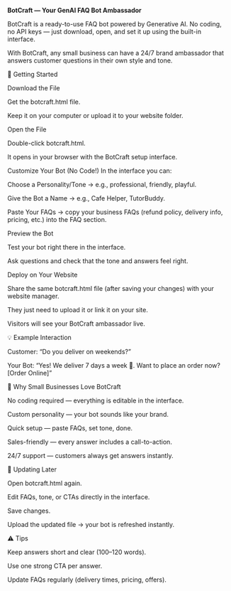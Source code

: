 **BotCraft — Your GenAI FAQ Bot Ambassador**

BotCraft is a ready-to-use FAQ bot powered by Generative AI.
No coding, no API keys — just download, open, and set it up using the built-in interface.

With BotCraft, any small business can have a 24/7 brand ambassador that answers customer questions in their own style and tone.

🚀 Getting Started

Download the File

Get the botcraft.html file.

Keep it on your computer or upload it to your website folder.

Open the File

Double-click botcraft.html.

It opens in your browser with the BotCraft setup interface.

Customize Your Bot (No Code!)
In the interface you can:

Choose a Personality/Tone → e.g., professional, friendly, playful.

Give the Bot a Name → e.g., Cafe Helper, TutorBuddy.

Paste Your FAQs → copy your business FAQs (refund policy, delivery info, pricing, etc.) into the FAQ section.

Preview the Bot

Test your bot right there in the interface.

Ask questions and check that the tone and answers feel right.

Deploy on Your Website

Share the same botcraft.html file (after saving your changes) with your website manager.

They just need to upload it or link it on your site.

Visitors will see your BotCraft ambassador live.

💡 Example Interaction

Customer: “Do you deliver on weekends?”

Your Bot: “Yes! We deliver 7 days a week 🚚. Want to place an order now? [Order Online]”

🎯 Why Small Businesses Love BotCraft

No coding required — everything is editable in the interface.

Custom personality — your bot sounds like your brand.

Quick setup — paste FAQs, set tone, done.

Sales-friendly — every answer includes a call-to-action.

24/7 support — customers always get answers instantly.

🔁 Updating Later

Open botcraft.html again.

Edit FAQs, tone, or CTAs directly in the interface.

Save changes.

Upload the updated file → your bot is refreshed instantly.

⚠️ Tips

Keep answers short and clear (100–120 words).

Use one strong CTA per answer.

Update FAQs regularly (delivery times, pricing, offers).
